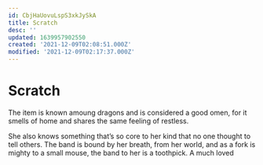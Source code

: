 ```yaml
---
id: CbjHaUovuLspS3xkJySkA
title: Scratch
desc: ''
updated: 1639957902550
created: '2021-12-09T02:08:51.000Z'
modified: '2021-12-09T02:17:37.000Z'
---
```


# Scratch

The item is known amoung dragons and is considered a good omen, for it smells of home and shares the same feeling of restless.

She also knows something that’s so core to her kind that no one thought to tell others. The band is bound by her breath, from her world, and as a fork is mighty to a small mouse, the band to her is a toothpick. A much loved
